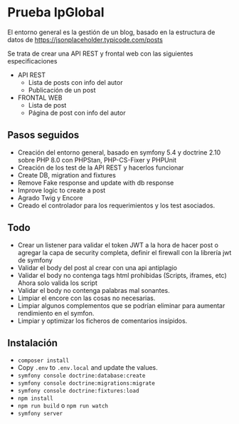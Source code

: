 # Prueba IpGlobal 

El entorno general es la gestión de un blog, basado en la estructura de datos de https://jsonplaceholder.typicode.com/posts

Se trata de crear una API REST y frontal web con las siguientes especificaciones

- API REST
  - Lista de posts con info del autor 
  - Publicación de un post
- FRONTAL WEB
  - Lista de post
  - Página de post con info del autor

## Pasos seguidos

- Creación del entorno general, basado en symfony 5.4 y doctrine 2.10 sobre PHP 8.0 con PHPStan, PHP-CS-Fixer y PHPUnit
- Creación de los test de la API REST y hacerlos funcionar
- Create DB, migration and fixtures
- Remove Fake response and update with db response
- Improve logic to create a post
- Agrado Twig y Encore
- Creado el controlador para los requerimientos y los test asociados.


## Todo
- Crear un listener para validar el token JWT a la hora de hacer post o agregar la capa de security completa, definir el firewall con la librería jwt de symfony
- Validar el body del post al crear con una api antiplagio
- Validar el body no contenga tags html prohibidas (Scripts, iframes, etc) Ahora solo valida los script
- Validar el body no contenga palabras mal sonantes.
- Limpiar el encore con las cosas no necesarias.
- Limpiar algunos complementos que se podrían eliminar para aumentar rendimiento en el symfon.
- Limpiar y optimizar los ficheros de comentarios insípidos.


## Instalación
- `composer install`
- Copy `.env` to `.env.local` and update the values.
- `symfony console doctrine:database:create`
- `symfony console doctrine:migrations:migrate`
- `symfony console doctrine:fixtures:load`
- `npm install`
- `npm run build` o `npm run watch`
- `symfony server`
